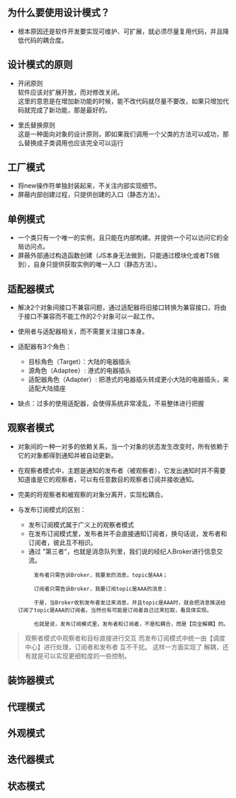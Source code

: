 ## 为什么要使用设计模式？
- 根本原因还是软件开发要实现可维护、可扩展，就必须尽量复用代码，并且降低代码的耦合度。

## 设计模式的原则
- 开闭原则  
软件应该对扩展开放，而对修改关闭。  
这里的意思是在增加新功能的时候，能不改代码就尽量不要改，如果只增加代码就完成了新功能，那是最好的。

- 里氏替换原则  
这是一种面向对象的设计原则，即如果我们调用一个父类的方法可以成功，那么替换成子类调用也应该完全可以运行


## 工厂模式
- 将new操作符单独封装起来，不关注内部实现细节。
- 屏蔽内部创建过程，只提供创建的入口（静态方法）。


## 单例模式
- 一个类只有一个唯一的实例，且只能在内部构建。并提供一个可以访问它的全局访问点。
- 屏蔽外部通过构造函数创建（JS本身无法做到，只能通过模块化或者TS做到），自身只提供获取实例的唯一入口（静态方法）。


## 适配器模式
- 解决2个对象间接口不兼容问题，通过适配器将旧接口转换为兼容接口，将由于接口不兼容而不能工作的2个对象可以一起工作。
- 使用者与适配器相关，而不需要关注接口本身。
- 适配器有3个角色：
    - 目标角色（Target）：大陆的电器插头   
    - 源角色（Adaptee）: 港式的电器插头   
    - 适配器角色（Adapter）: 把港式的电器插头转成更小大陆的电器插头，来适配大陆插座

- 缺点：过多的使用适配器，会使得系统非常凌乱，不易整体进行把握


## 观察者模式
- 对象间的一种一对多的依赖关系，当一个对象的状态发生改变时，所有依赖于它的对象都得到通知并被自动更新。
- 在观察者模式中，主题是通知的发布者（被观察者），它发出通知时并不需要知道谁是它的观察者，可以有任意数目的观察者订阅并接收通知。
- 完美的将观察者和被观察的对象分离开，实现松耦合。

- 与发布订阅模式的区别：
   - 发布订阅模式属于广义上的观察者模式
   - 在发布订阅模式里，发布者并不会直接通知订阅者，换句话说，发布者和订阅者，彼此互不相识。
   - 通过 "第三者"，也就是消息队列里，我们说的经纪人Broker进行信息交流。
   ```
        发布者只需告诉Broker，我要发的消息，topic是AAA；
        
        订阅者只需告诉Broker，我要订阅topic是AAA的消息；
        
        于是，当Broker收到发布者发过来消息，并且topic是AAA时，就会把消息推送给订阅了topic是AAA的订阅者。当然也有可能是订阅者自己过来拉取，看具体实现。
        
        也就是说，发布订阅模式里，发布者和订阅者，不是松耦合，而是【完全解耦】的。
   ```
   
> 观察者模式中观察者和目标直接进行交互
> 而发布订阅模式中统一由【调度中心】进行处理，订阅者和发布者 互不干扰。
> 这样一方面实现了 解耦，还有就是可以实现更细粒度的一些控制。


## 装饰器模式

## 代理模式

## 外观模式



## 迭代器模式

## 状态模式

